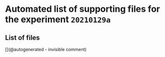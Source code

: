 # Automated list of supporting files for the __experiment `20210129a`__

## List of files

[](@autogenerated - invisible comment)